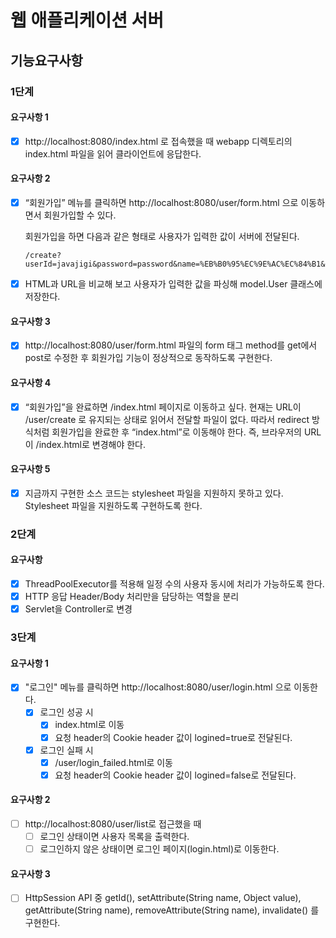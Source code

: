 # 웹 애플리케이션 서버

## 기능요구사항
### 1단계
#### 요구사항 1
- [x] http://localhost:8080/index.html 로 접속했을 때 webapp 디렉토리의 index.html 파일을 읽어 클라이언트에 응답한다.

#### 요구사항 2
- [x] “회원가입” 메뉴를 클릭하면 http://localhost:8080/user/form.html 으로 이동하면서 회원가입할 수 있다.

    회원가입을 하면 다음과 같은 형태로 사용자가 입력한 값이 서버에 전달된다.

    ```http request
    /create?userId=javajigi&password=password&name=%EB%B0%95%EC%9E%AC%EC%84%B1&email=javajigi%40slipp.net
    ```
- [x] HTML과 URL을 비교해 보고 사용자가 입력한 값을 파싱해 model.User 클래스에 저장한다.

#### 요구사항 3
- [x] http://localhost:8080/user/form.html 파일의 form 태그 method를 get에서 post로 수정한 후 회원가입 기능이 정상적으로 동작하도록 구현한다.

#### 요구사항 4
- [x] “회원가입”을 완료하면 /index.html 페이지로 이동하고 싶다. 현재는 URL이 /user/create 로 유지되는 상태로 읽어서 전달할 파일이 없다. 따라서 redirect 방식처럼 회원가입을 완료한 후 “index.html”로 이동해야 한다. 즉, 브라우저의 URL이 /index.html로 변경해야 한다.

#### 요구사항 5
- [x] 지금까지 구현한 소스 코드는 stylesheet 파일을 지원하지 못하고 있다. Stylesheet 파일을 지원하도록 구현하도록 한다.


### 2단계
#### 요구사항
- [x] ThreadPoolExecutor를 적용해 일정 수의 사용자 동시에 처리가 가능하도록 한다.
- [x] HTTP 응답 Header/Body 처리만을 담당하는 역할을 분리
- [x] Servlet을 Controller로 변경

### 3단계
#### 요구사항 1
- [x] "로그인" 메뉴를 클릭하면 http://localhost:8080/user/login.html 으로 이동한다.
    - [x] 로그인 성공 시
        - [x] index.html로 이동
        - [x] 요청 header의 Cookie header 값이 logined=true로 전달된다.
    - [x] 로그인 실패 시
        - [x] /user/login_failed.html로 이동
        - [x] 요청 header의 Cookie header 값이 logined=false로 전달된다.

#### 요구사항 2
- [ ] http://localhost:8080/user/list로 접근했을 때
    - [ ] 로그인 상태이면 사용자 목록을 출력한다.
    - [ ] 로그인하지 않은 상태이면 로그인 페이지(login.html)로 이동한다.
    
#### 요구사항 3
- [ ] HttpSession API 중 getId(), setAttribute(String name, Object value), getAttribute(String name), removeAttribute(String name), invalidate() 를 구현한다.